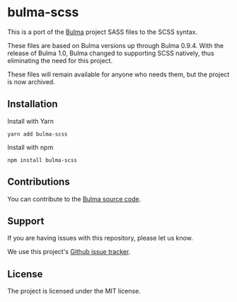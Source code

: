 # bulma-scss

This is a port of the [Bulma](https://bulma.io/) project SASS files to the SCSS syntax.

These files are based on Bulma versions up through Bulma 0.9.4. With the release of Bulma 1.0,
Bulma changed to supporting SCSS natively, thus eliminating the need for this project.

These files will remain available for anyone who needs them, but the project is now archived. 

## Installation

Install with Yarn
```
yarn add bulma-scss
```

Install with npm
```
npm install bulma-scss
```

## Contributions

You can contribute to the [Bulma source code](https://github.com/jgthms/bulma).

## Support

If you are having issues with this repository, please let us know.

We use this project's [Github issue tracker](https://github.com/j1mc/bulma-scss/issues).

## License

The project is licensed under the MIT license.

